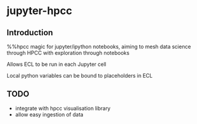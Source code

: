# jupyter-hpcc

## Introduction
%%hpcc magic for jupyter/ipython notebooks, aiming to mesh data science through HPCC with exploration through notebooks

Allows ECL to be run in each Jupyter cell

Local python variables can be bound to placeholders in ECL

## TODO
* integrate with hpcc visualisation library
* allow easy ingestion of data 

